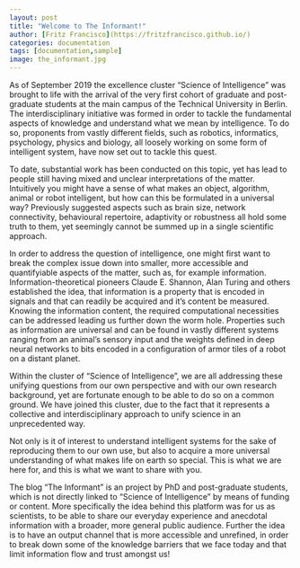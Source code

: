 ```yaml
---
layout: post
title: "Welcome to The Informant!"
author: [Fritz Francisco](https://fritzfrancisco.github.io/)
categories: documentation
tags: [documentation,sample]
image: the_informant.jpg
---
```


As of September 2019 the excellence cluster “Science of Intelligence” was brought to life with the arrival of the very first cohort of graduate and post-graduate students at the main campus of the Technical University in Berlin. The interdisciplinary initiative was formed in order to tackle the fundamental aspects of knowledge and understand what we mean by intelligence. To do so, proponents from vastly different fields, such as robotics, informatics, psychology, physics and biology, all loosely working on some form of intelligent system, have now set out to tackle this quest.

To date, substantial work has been conducted on this topic, yet has lead to people still having mixed and unclear interpretations of the matter. Intuitively you might have a sense of what makes an object, algorithm, animal or robot intelligent, but how can this be formulated in a universal way? Previously suggested aspects such as brain size, network connectivity, behavioural repertoire, adaptivity or robustness all hold some truth to them, yet seemingly cannot be summed up in a single scientific approach.

In order to address the question of intelligence, one might first want to break the complex issue down into smaller, more accessible and quantifyiable aspects of the matter, such as, for example information. Information-theoretical pioneers Claude E. Shannon, Alan Turing and others established the idea, that information is a property that is encoded in signals and that can readily be acquired and it’s content be measured. Knowing the information content, the required computational necessities can be addressed leading us further down the worm hole. Properties such as information are universal and can be found in vastly different systems ranging from an animal’s sensory input and the weights defined in deep neural networks to bits encoded in a configuration of armor tiles of a robot on a distant planet.

Within the cluster of “Science of Intelligence”, we are all addressing these unifying  questions from our own perspective and with our own research background, yet are fortunate enough to be able to do so on a common ground. We have joined this cluster, due to the fact that it represents a collective and interdisciplinary approach to unify science in an unprecedented way.

Not only is it of interest to understand intelligent systems for the sake of reproducing them to our own use, but also to acquire a more universal understanding of what makes life on earth so special. This is what we are here for, and this is what we want to share with you.

The blog “The Informant” is an project by PhD and post-graduate students, which is not directly linked to “Science of Intelligence” by means of funding or content. More specifically the idea behind this platform was for us as scientists, to be able to share our everyday experience and anecdotal information with a broader, more general public audience. Further the idea is to have an output channel that is more accessible and unrefined, in order to break down some of the knowledge barriers that we face today and that limit information flow and trust amongst us!
